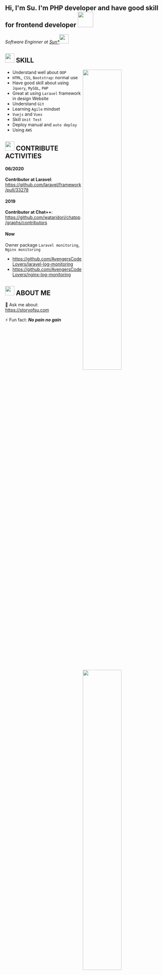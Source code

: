 <h2> Hi, I'm Su. I'm PHP developer and have good skill for frontend developer  <img src="https://media.giphy.com/media/mGcNjsfWAjY5AEZNw6/giphy.gif" width="50"></h2>
<p><em>Software Enginner at <a href="https://sun-asterisk.vn">Sun*</a><img src="https://media.giphy.com/media/fYSnHlufseco8Fh93Z/giphy.gif" width="30">

</em></p>


## <img src="https://emojis.slackmojis.com/emojis/images/1588315024/8823/hyperkitty.gif?1588315024" width="30" /> SKILL
[<img align="right" width="50%" src="https://github-readme-stats.vercel.app/api?username=sunh-2087&show_icons=true&theme=synthwave">](https://metrics.lecoq.io/ouuan?template=classic)


- Understand well about `OOP` 
- `HTML`, `CSS`, `Bootstrap`: normal use 
- Have good skill about using `Jquery`, `MySQL`, `PHP`
- Great at using `Laravel` framework in design Website 
- Understand `Git` 
- Learning `Agile` mindset
- `Vuejs` and `Vuex`
- Skill `Unit Test`
- Deploy manual and `auto deploy`
- Using `AWS`




## <img src="https://images.viblo.asia/a22cc9ed-e446-4eae-ad55-1ddf8afbaa54.gif" width="30" /> CONTRIBUTE ACTIVITIES
[<img align="right" width="50%" src="https://github-readme-stats.vercel.app/api/top-langs/?username=sunh-2087&show_icons=true&theme=synthwave&layout=compact">](https://metrics.lecoq.io/ouuan?template=classic)

#### 06/2020
**Contributor at Laravel**: https://github.com/laravel/framework/pull/33278
#### 2019

**Contributor at Chat++**: https://github.com/wataridori/chatpp/graphs/contributors

#### Now
Owner package `Laravel monitoring`, `Nginx monitoring`
- https://github.com/AvengersCodeLovers/laravel-log-monitoring
- https://github.com/AvengersCodeLovers/nginx-log-monitoring

## <img src="https://i.imgur.com/g4uAchW.gif" width="30" /> ABOUT ME
💬 Ask me about: https://storyofsu.com

⚡ Fun fact: ***No pain no gain***
